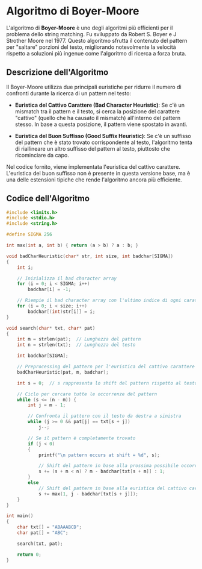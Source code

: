 # Algoritmo di Boyer-Moore

L'algoritmo di **Boyer-Moore** è uno degli algoritmi più efficienti per il problema dello string matching. Fu sviluppato da Robert S. Boyer e J Strother Moore nel 1977. Questo algoritmo sfrutta il contenuto del pattern per "saltare" porzioni del testo, migliorando notevolmente la velocità rispetto a soluzioni più ingenue come l'algoritmo di ricerca a forza bruta.

## Descrizione dell'Algoritmo

Il Boyer-Moore utilizza due principali euristiche per ridurre il numero di confronti durante la ricerca di un pattern nel testo:

- **Euristica del Cattivo Carattere (Bad Character Heuristic)**: Se c'è un mismatch tra il pattern e il testo, si cerca la posizione del carattere "cattivo" (quello che ha causato il mismatch) all'interno del pattern stesso. In base a questa posizione, il pattern viene spostato in avanti.
  
- **Euristica del Buon Suffisso (Good Suffix Heuristic)**: Se c'è un suffisso del pattern che è stato trovato corrispondente al testo, l'algoritmo tenta di riallineare un altro suffisso del pattern al testo, piuttosto che ricominciare da capo.

Nel codice fornito, viene implementata l'euristica del cattivo carattere. L'euristica del buon suffisso non è presente in questa versione base, ma è una delle estensioni tipiche che rende l'algoritmo ancora più efficiente.

## Codice dell'Algoritmo

```c
#include <limits.h>
#include <stdio.h>
#include <string.h>

#define SIGMA 256

int max(int a, int b) { return (a > b) ? a : b; }

void badCharHeuristic(char* str, int size, int badchar[SIGMA])
{
    int i;

    // Inizializza il bad character array
    for (i = 0; i < SIGMA; i++)
        badchar[i] = -1;

    // Riempie il bad character array con l'ultimo indice di ogni carattere nel pattern
    for (i = 0; i < size; i++)
        badchar[(int)str[i]] = i;
}

void search(char* txt, char* pat)
{
    int m = strlen(pat);  // Lunghezza del pattern
    int n = strlen(txt);  // Lunghezza del testo

    int badchar[SIGMA];

    // Preprocessing del pattern per l'euristica del cattivo carattere
    badCharHeuristic(pat, m, badchar);

    int s = 0;  // s rappresenta lo shift del pattern rispetto al testo

    // Ciclo per cercare tutte le occorrenze del pattern
    while (s <= (n - m)) {
        int j = m - 1;

        // Confronta il pattern con il testo da destra a sinistra
        while (j >= 0 && pat[j] == txt[s + j])
            j--;

        // Se il pattern è completamente trovato
        if (j < 0) 
        {
            printf("\n pattern occurs at shift = %d", s);

            // Shift del pattern in base alla prossima possibile occorrenza
            s += (s + m < n) ? m - badchar[txt[s + m]] : 1;
        }
        else
            // Shift del pattern in base alla euristica del cattivo carattere
            s += max(1, j - badchar[txt[s + j]]);
    }
}

int main()
{
    char txt[] = "ABAAABCD";
    char pat[] = "ABC";

    search(txt, pat);

    return 0;
}
```